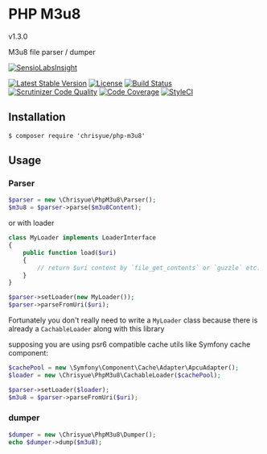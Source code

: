 PHP M3u8
========

v1.3.0

M3u8 file parser / dumper

[![SensioLabsInsight](https://insight.sensiolabs.com/projects/f04296f1-1621-4af0-8346-fd3379f34a5a/big.png)](https://insight.sensiolabs.com/projects/f04296f1-1621-4af0-8346-fd3379f34a5a)

[![Latest Stable Version](https://poser.pugx.org/chrisyue/php-m3u8/v/stable)](https://packagist.org/packages/chrisyue/php-m3u8)
[![License](https://poser.pugx.org/chrisyue/php-m3u8/license)](https://packagist.org/packages/chrisyue/php-m3u8)
[![Build Status](https://travis-ci.org/chrisyue/php-m3u8.svg?branch=develop)](https://travis-ci.org/chrisyue/php-m3u8)
[![Scrutinizer Code Quality](https://scrutinizer-ci.com/g/chrisyue/php-m3u8/badges/quality-score.png?b=develop)](https://scrutinizer-ci.com/g/chrisyue/php-m3u8/?branch=develop)
[![Code Coverage](https://scrutinizer-ci.com/g/chrisyue/php-m3u8/badges/coverage.png?b=develop)](https://scrutinizer-ci.com/g/chrisyue/php-m3u8/?branch=develop)
[![StyleCI](https://styleci.io/repos/52257600/shield)](https://styleci.io/repos/52257600)

Installation
------------

```
$ composer require 'chrisyue/php-m3u8'
```

Usage
-----

### Parser

```php
$parser = new \Chrisyue\PhpM3u8\Parser();
$m3u8 = $parser->parse($m3u8Content);
```

or with loader

```php
class MyLoader implements LoaderInterface
{
    public function load($uri)
    {
        // return $uri content by `file_get_contents` or `guzzle` etc.
    }
}

$parser->setLoader(new MyLoader());
$parser->parseFromUri($uri);
```

Fortunately you don't really need to write a `MyLoader` class because there is already a `CachableLoader` along with this library

supposing you are using psr6 compatible cache utils like Symfony cache component:

```php
$cachePool = new \Symfony\Component\Cache\Adapter\ApcuAdapter();
$loader = new \Chrisyue\PhpM3u8\CachableLoader($cachePool);

$parser->setLoader($loader);
$m3u8 = $parser->parseFromUri($uri);
```

### dumper

```php
$dumper = new \Chrisyue\PhpM3u8\Dumper();
echo $dumper->dump($m3u8);
```
